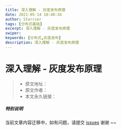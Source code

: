 ```yaml
---
title: 深入理解 - 灰度发布原理
date: 2021-05-14 10:48:34
author: Starrier
tags: [分布式基础]
excerpt: 深入理解 - 灰度发布原理
swiper:
keywords: [分布式,灰度发布]
description: 深入理解 - 灰度发布原理
---
```


#  深入理解 - 灰度发布原理

> * 原文地址：[]()
> * 原文作者：[]()
> * 本文永久链接：[]()

##### **特别说明**

当前文章内容迁移中，如有问题，请提交 [issues](https://github.com/Starrier/starrier.github.io/issues) 谢谢 ~~
